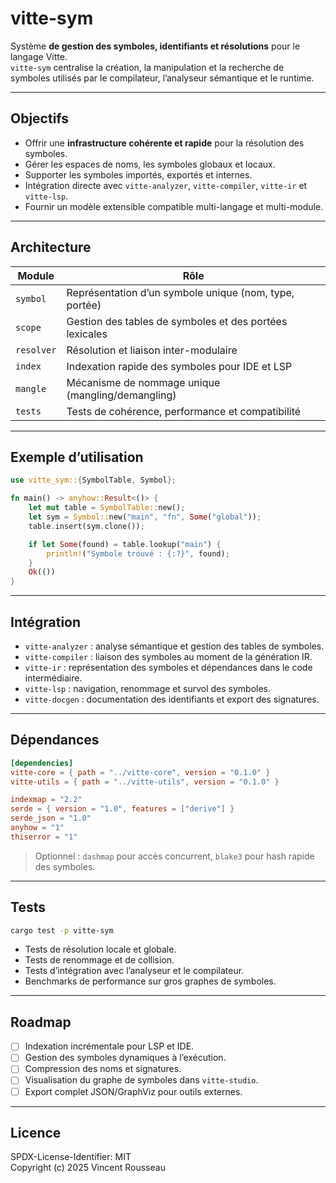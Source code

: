 

# vitte-sym

Système **de gestion des symboles, identifiants et résolutions** pour le langage Vitte.  
`vitte-sym` centralise la création, la manipulation et la recherche de symboles utilisés par le compilateur, l’analyseur sémantique et le runtime.

---

## Objectifs

- Offrir une **infrastructure cohérente et rapide** pour la résolution des symboles.  
- Gérer les espaces de noms, les symboles globaux et locaux.  
- Supporter les symboles importés, exportés et internes.  
- Intégration directe avec `vitte-analyzer`, `vitte-compiler`, `vitte-ir` et `vitte-lsp`.  
- Fournir un modèle extensible compatible multi-langage et multi-module.

---

## Architecture

| Module        | Rôle |
|---------------|------|
| `symbol`      | Représentation d’un symbole unique (nom, type, portée) |
| `scope`       | Gestion des tables de symboles et des portées lexicales |
| `resolver`    | Résolution et liaison inter-modulaire |
| `index`       | Indexation rapide des symboles pour IDE et LSP |
| `mangle`      | Mécanisme de nommage unique (mangling/demangling) |
| `tests`       | Tests de cohérence, performance et compatibilité |

---

## Exemple d’utilisation

```rust
use vitte_sym::{SymbolTable, Symbol};

fn main() -> anyhow::Result<()> {
    let mut table = SymbolTable::new();
    let sym = Symbol::new("main", "fn", Some("global"));
    table.insert(sym.clone());

    if let Some(found) = table.lookup("main") {
        println!("Symbole trouvé : {:?}", found);
    }
    Ok(())
}
```

---

## Intégration

- `vitte-analyzer` : analyse sémantique et gestion des tables de symboles.  
- `vitte-compiler` : liaison des symboles au moment de la génération IR.  
- `vitte-ir` : représentation des symboles et dépendances dans le code intermédiaire.  
- `vitte-lsp` : navigation, renommage et survol des symboles.  
- `vitte-docgen` : documentation des identifiants et export des signatures.

---

## Dépendances

```toml
[dependencies]
vitte-core = { path = "../vitte-core", version = "0.1.0" }
vitte-utils = { path = "../vitte-utils", version = "0.1.0" }

indexmap = "2.2"
serde = { version = "1.0", features = ["derive"] }
serde_json = "1.0"
anyhow = "1"
thiserror = "1"
```

> Optionnel : `dashmap` pour accès concurrent, `blake3` pour hash rapide des symboles.

---

## Tests

```bash
cargo test -p vitte-sym
```

- Tests de résolution locale et globale.  
- Tests de renommage et de collision.  
- Tests d’intégration avec l’analyseur et le compilateur.  
- Benchmarks de performance sur gros graphes de symboles.

---

## Roadmap

- [ ] Indexation incrémentale pour LSP et IDE.  
- [ ] Gestion des symboles dynamiques à l’exécution.  
- [ ] Compression des noms et signatures.  
- [ ] Visualisation du graphe de symboles dans `vitte-studio`.  
- [ ] Export complet JSON/GraphViz pour outils externes.

---

## Licence

SPDX-License-Identifier: MIT  
Copyright (c) 2025 Vincent Rousseau